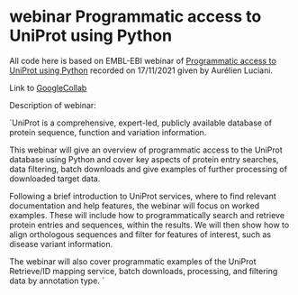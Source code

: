 # webinar Programmatic access to UniProt using Python

All code here is based on EMBL-EBI webinar of [Programmatic access to UniProt using Python](https://www.youtube.com/watch?v=-uoKtReLGVs) recorded on 17/11/2021 given by Aurélien Luciani.

Link to [GoogleCollab](https://colab.research.google.com/drive/1SU3j4VmXHYrYxOlrdK_NCBhajXb0iGes#scrollTo=zvDpOjPwgQoP)

Description of webinar: 

`UniProt is a comprehensive, expert-led, publicly available database of protein sequence, function and variation information.

This webinar will give an overview of programmatic access to the UniProt database using Python and cover key aspects of protein entry searches, data filtering, batch downloads and give examples of further processing of downloaded target data.

Following a brief introduction to UniProt services, where to find relevant documentation and help features, the webinar will focus on worked examples. These will include how to programmatically search and retrieve protein entries and sequences, within the results. We will then show how to align orthologous sequences and filter for features of interest, such as disease variant information.

The webinar will also cover programmatic examples of the UniProt Retrieve/ID mapping service, batch downloads, processing, and filtering data by annotation type. `
